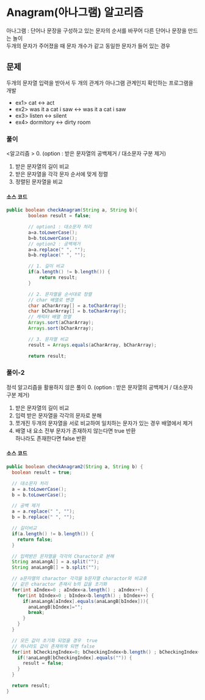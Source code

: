 # Anagram(아나그램) 알고리즘
아나그램 : 단어나 문장을 구성하고 있는 문자의 순서를 바꾸어 다른 단어나 문장을 만드는 놀이 </br>두개의 문자가 주어졌을 때 문자 개수가 같고 동일한 문자가 들어 있는 경우

## __문제__
두개의 문자열 입력을 받아서 두 개의 관계가 아나그램 관계인지 확인하는 프로그램을 개발
 * ex1> cat <-> act
 * ex2> was it a cat i saw <-> was it a cat i saw
 * ex3> listen <-> silent
 * ex4> dormitory <-> dirty room

### __풀이__
<알고리즘 >
0. (option : 받은 문자열의 공백제거 / 대소문자 구분 제거)
1. 받은 문자열의 길이 비교
2. 받은 문자열을 각각 문자 순서에 맞게 정렬
3. 정렬된 문자열을 비교

#### __소스 코드__
``` java
public boolean checkAnagram(String a, String b){
		boolean result = false;

		// option1 : 대소문자 처리
		a=a.toLowerCase();
		b=b.toLowerCase();
		// option2 : 공백제거
		a=a.replace(" ", "");
		b=b.replace(" ", "");

		// 1. 길이 비교
		if(a.length() != b.length()) {
			return result;
		}

		// 2. 문자열을 순서대로 정렬
		// char 배열로 변경
		char aCharArray[] = a.toCharArray();
		char bCharArray[] = b.toCharArray();
		// 캐릭터 배열 정렬
		Arrays.sort(aCharArray);
		Arrays.sort(bCharArray);

		// 3. 문자열 비교
		result = Arrays.equals(aCharArray, bCharArray);

		return result;
```

### __풀이-2__
정석 알고리즘을 활용하지 않은 풀이
0. (option : 받은 문자열의 공백제거 / 대소문자 구분 제거)
1. 받은 문자열의 길이 비교
2. 입력 받은 문자열을 각각의 문자로 분해
3. 쪼개진 두개의 문자열을 서로 비교하여 일치하는 문자가 있는 경우 배열에서 제거
4. 배열 내 요소 전부 문자가 존재하지 않는다면 true 반환</br> 하나라도 존재한다면 false 반환

#### __소스 코드__
``` java
public boolean checkAnagram2(String a, String b) {
  boolean result = true;

  // 대소문자 처리
  a = a.toLowerCase();
  b = b.toLowerCase();

  // 공백 제거
  a = a.replace(" ", "");
  b = b.replace(" ", "");

  // 길이비교
  if(a.length() != b.length()) {
    return false;
  }

  // 입력받은 문자열을 각각의 Charactor로 분해
  String anaLangA[] = a.split("");
  String anaLangB[] = b.split("");

  // a문자열의 charactor 각각을 b문자열 charactor와 비교후
  // 같은 charactor 존재시 b의 값을 초기화
  for(int aIndex=0 ; aIndex<a.length() ; aIndex++) {
    for(int bIndex=0 ; bIndex<b.length() ; bIndex++) {
      if(anaLangA[aIndex].equals(anaLangB[bIndex])){
        anaLangB[bIndex]="";
        break;
      }
    }
  }

  // 모든 값이 초기화 되었을 경우  true
  // 하나라도 값이 존재하게 되면 false
  for(int bCheckingIndex=0; bCheckingIndex<b.length() ; bCheckingIndex++) {
    if(!anaLangB[bCheckingIndex].equals("")) {
      result = false;
    }
  }

  return result;
}
```
